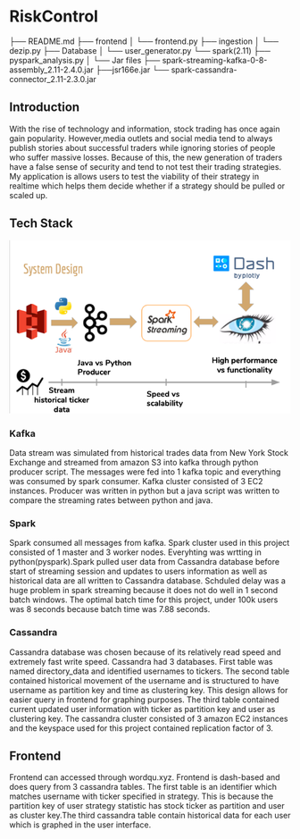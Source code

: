 # RiskControl

├── README.md
├── frontend
│   └── frontend.py
├── ingestion
│   └── dezip.py
├── Database
│   └── user_generator.py
└── spark(2.11)
    ├── pyspark_analysis.py
    │
    └── Jar files
            ├── spark-streaming-kafka-0-8-assembly_2.11-2.4.0.jar
            ├──jsr166e.jar 
            └── spark-cassandra-connector_2.11-2.3.0.jar

## Introduction

With the rise of technology and information, stock trading has once again gain popularity.
However,media outlets and social media tend to always publish stories about successful traders
while ignoring stories of people who suffer massive losses. Because of this, the new generation
of traders have a false sense of security and tend to not test their trading strategies. 
My application is allows users to test the viability of their strategy in realtime which helps them
decide whether if a strategy should be pulled or scaled up.
## Tech Stack
![pipeline](pipeline.png)

### Kafka
Data stream was simulated from historical trades data from New York Stock Exchange and streamed from 
amazon S3 into kafka through python producer script. The messages were fed into 1 kafka topic and everything
was consumed by spark consumer. Kafka cluster consisted of 3 EC2 instances. Producer was written in python but 
a java script was written to compare the streaming rates between python and java. 

### Spark
Spark consumed all messages from kafka. Spark cluster used in this project consisted of 1 master and 3 worker
nodes. Everyhting was wrtting in python(pyspark).Spark pulled user data from Cassandra database before start of 
streaming session and updates to users information as well as historical data are all written to Cassandra database.
Schduled delay was a huge problem in spark streaming because it does not do well in 1 second batch windows. The optimal 
batch time for this project, under 100k users was 8 seconds because batch time was 7.88 seconds. 

### Cassandra 
Cassandra database was chosen because of its relatively read speed and extremely fast write speed. Cassandra had 3 databases. First table was named directory_data and identified usernames to tickers. The second table contained historical movement of the username and is structured to have username as partition key and time as clustering key. This design allows for easier
query in frontend for graphing purposes. The third table contained current updated user information with ticker as partition key and user as clustering key. The cassandra cluster consisted of 3 amazon EC2 instances and the keyspace used for this project contained replication factor of 3. 

## Frontend 
Frontend can accessed through wordqu.xyz. Frontend is dash-based and does query from 3 cassandra tables. The first table is an identifier which matches username with ticker specified in strategy. This is because the partition key of user strategy statistic has stock ticker as partition and user as cluster key.The third cassandra table contain historical data for each user which is graphed in the user interface.